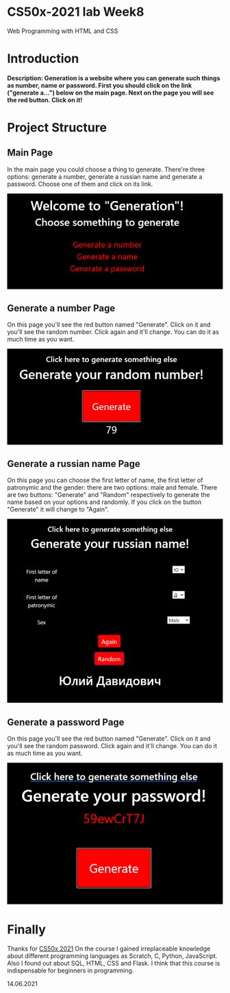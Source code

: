 # CS50x-2021 lab Week8
Web Programming with HTML and CSS

# Introduction
#### Description: Generation is a website where you can generate such things as number, name or password. First you should click on the link ("generate a...") below on the main page. Next on the page you will see the red button. Click on it! 

# Project Structure

## Main Page
In the main page you could choose a thing to generate. There're three options: generate a number, generate a russian name and generate a password. Choose one of them and click on its link.

![main page](/screenshots/mainpage.PNG)

## Generate a number Page
On this page you'll see the red button named "Generate". Click on it and you'll see the random number. Click again and it'll change. You can do it as much time as you want.

![number page](/screenshots/number.PNG) 

## Generate a russian name Page
On this page you can choose the first letter of name, the first letter of patronymic and the gender: there are two options: male and female. There are two buttons: "Generate" and "Random" respectively to generate the name based on your options and randomly. If you click on the button "Generate" it will change to "Again".

![name page](/screenshots/name.PNG) 

## Generate a password Page
On this page you'll see the red button named "Generate". Click on it and you'll see the random password. Click again and it'll change. You can do it as much time as you want.

![password page](/screenshots/password.PNG) 

# Finally
Thanks for [CS50x 2021](https://cs50.harvard.edu/x/2021/)
On the course I gained irreplaceable knowledge about different programming languages as Scratch, C, Python, JavaScript. Also I found out about SQL, HTML, CSS and Flask. I think that this course is indispensable for beginners in programming.

14.06.2021
